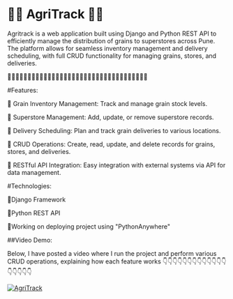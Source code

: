 # 🌾🌾 AgriTrack 🌾🌾
Agritrack is a web application built using Django and Python REST API to efficiently manage the distribution of grains to superstores across Pune. The platform allows for seamless inventory management and delivery scheduling, with full CRUD functionality for managing grains, stores, and deliveries.

🚜🌾🚛🌾🚜🌾🚛🌾🚜🌾🚛🌾🚜🌾🚛🌾🚜🌾🚛🌾🚜🌾🚛🌾🚜🌾🚛🌾🚜🌾🚛🌾🚜🌾🚛

#Features:

🔹 Grain Inventory Management: Track and manage grain stock levels.

🔹 Superstore Management: Add, update, or remove superstore records.

🔹 Delivery Scheduling: Plan and track grain deliveries to various locations.

🔹 CRUD Operations: Create, read, update, and delete records for grains, stores, and deliveries.

🔹 RESTful API Integration: Easy integration with external systems via API for data management.

#Technologies:

🔸Django Framework

🔸Python REST API

🔸Working on deploying project using "PythonAnywhere" 

##Video Demo:

Below, I have posted a video where I run the project and perform various CRUD operations, explaining how each feature works
              👇👇👇👇👇👇👇👇👇👇👇👇👇👇👇👇👇👇

[![AgriTrack](https://img.youtube.com/vi/6NI4o3Innuc/0.jpg)](https://www.youtube.com/watch?v=6NI4o3Innuc)
